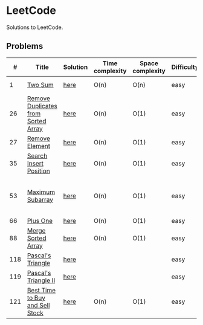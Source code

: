 # LeetCode
Solutions to LeetCode. 

## Problems
|  #  |         Title        |   Solution   |  Time complexity  | Space complexity  |  Difficulty  |   Tags               
|-----|----------------------|--------------|-------------------|-------------------|--------------|-------------
| 1 | [Two Sum](https://leetcode.com/problems/two-sum/) | [here](Array/Two_Sum.js) | O(n) | O(n) | easy | Array, Hash Table
| 26 | [Remove Duplicates from Sorted Array](https://leetcode.com/problems/remove-duplicates-from-sorted-array/) | [here](Array/Remove_Duplicates_from_Sorted_Array.js) | O(n) | O(1) | easy | Array, Two Pointers
| 27 | [Remove Element](https://leetcode.com/problems/remove-element/) | [here](Array/Remove_Element.js) | O(n) | O(1) | easy | Array, Two Pointers
| 35 | [Search Insert Position](https://leetcode.com/problems/search-insert-position/) | [here](Array/Search_Insert_Position.js) | O(n) | O(1) | easy | Array, Binary Search
| 53 | [Maximum Subarray](https://leetcode.com/problems/maximum-subarray/) | [here](Array/Maximum_Subarray.js) | O(n) | O(1) | easy | Array, Dynamic Programming, Divide and Conquer
| 66 | [Plus One](https://leetcode.com/problems/plus-one/) | [here](Array/Plus_One.js) | O(n) | O(1) | easy | Array
| 88 | [Merge Sorted Array](https://leetcode.com/problems/merge-sorted-array/) | [here](Array/Merge_Sorted_Array.js) | O(n) | O(1) | easy | Array, Two Pointers
| 118 | [Pascal's Triangle](https://leetcode.com/problems/pascals-triangle/) | [here](Array/Pascal's_Triangle.js) |  |  | easy | Array
| 119 | [Pascal's Triangle II](https://leetcode.com/problems/pascals-triangle-ii/) | [here](Array/Pascal's_Triangle_II.js) |  |  | easy | Array
| 121 | [Best Time to Buy and Sell Stock](https://leetcode.com/problems/best-time-to-buy-and-sell-stock/) | [here](Array/Best_Time_to_Buy_and_Sell_Stock.js) | O(n) | O(1) | easy | Array, Dynamic Programming

